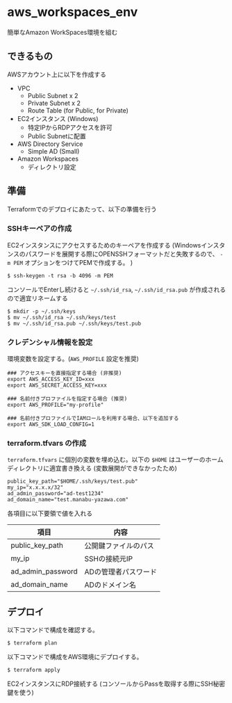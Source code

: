 # aws_workspaces_env
簡単なAmazon WorkSpaces環境を組む

## できるもの

AWSアカウント上に以下を作成する

- VPC
    - Public Subnet x 2
    - Private Subnet x 2
    - Route Table (for Public, for Private)
- EC2インスタンス (Windows)
    - 特定IPからRDPアクセスを許可
    - Public Subnetに配置
- AWS Directory Service
    - Simple AD (Small)
- Amazon Workspaces
    - ディレクトリ設定

## 準備

Terraformでのデプロイにあたって、以下の準備を行う

### SSHキーペアの作成

EC2インスタンスにアクセスするためのキーペアを作成する (Windowsインスタンスのパスワードを展開する際にOPENSSHフォーマットだと失敗するので、 `-m PEM` オプションをつけてPEMで作成する。
)

```
$ ssh-keygen -t rsa -b 4096 -m PEM
```

コンソールでEnterし続けると `~/.ssh/id_rsa`, `~/.ssh/id_rsa.pub` が作成されるので適宜リネームする

```
$ mkdir -p ~/.ssh/keys
$ mv ~/.ssh/id_rsa ~/.ssh/keys/test
$ mv ~/.ssh/id_rsa.pub ~/.ssh/keys/test.pub
```

### クレデンシャル情報を設定

環境変数を設定する。(`AWS_PROFILE` 設定を推奨)

```
### アクセスキーを直接指定する場合 (非推奨)
export AWS_ACCESS_KEY_ID=xxx
export AWS_SECRET_ACCESS_KEY=xxx

### 名前付きプロファイルを指定する場合 (推奨)
export AWS_PROFILE="my-profile"

### 名前付きプロファイルでIAMロールを利用する場合、以下を追加する
export AWS_SDK_LOAD_CONFIG=1
```

### terraform.tfvars の作成

`terraform.tfvars` に個別の変数を埋め込む。以下の `$HOME` はユーザーのホームディレクトリに適宜書き換える (変数展開ができなかったため)

```
public_key_path="$HOME/.ssh/keys/test.pub"
my_ip="x.x.x.x/32"
ad_admin_password="ad-test1234"
ad_domain_name="test.manabu-yazawa.com"
```

各項目に以下要領で値を入れる

| 項目 | 内容 |
|  ------ | ------ |
|  public_key_path | 公開鍵ファイルのパス |
|  my_ip | SSHの接続元IP |
| ad_admin_password | ADの管理者パスワード |
| ad_domain_name | ADのドメイン名 |

## デプロイ

以下コマンドで構成を確認する。

```
$ terraform plan
```

以下コマンドで構成をAWS環境にデプロイする。

```
$ terraform apply
```

EC2インスタンスにRDP接続する (コンソールからPassを取得する際にSSH秘密鍵を使う)